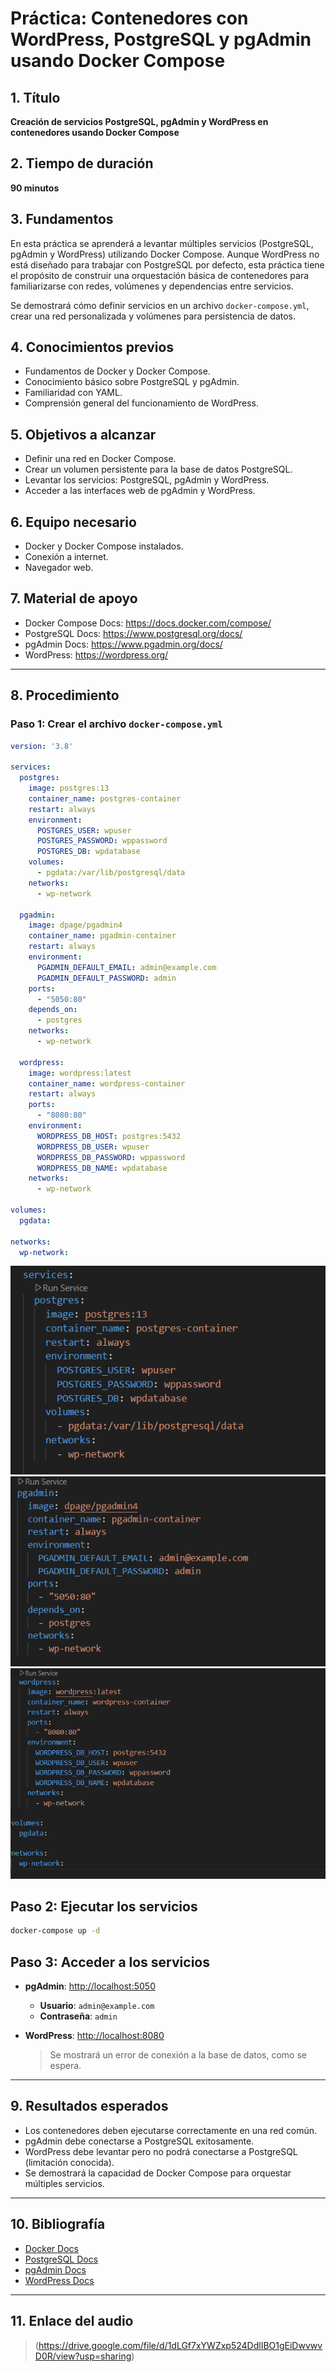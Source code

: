# Práctica: Contenedores con WordPress, PostgreSQL y pgAdmin usando Docker Compose

## 1. Título  
**Creación de servicios PostgreSQL, pgAdmin y WordPress en contenedores usando Docker Compose**

## 2. Tiempo de duración  
**90 minutos**

## 3. Fundamentos  

En esta práctica se aprenderá a levantar múltiples servicios (PostgreSQL, pgAdmin y WordPress) utilizando Docker Compose. Aunque WordPress no está diseñado para trabajar con PostgreSQL por defecto, esta práctica tiene el propósito de construir una orquestación básica de contenedores para familiarizarse con redes, volúmenes y dependencias entre servicios.

Se demostrará cómo definir servicios en un archivo `docker-compose.yml`, crear una red personalizada y volúmenes para persistencia de datos.

## 4. Conocimientos previos

- Fundamentos de Docker y Docker Compose.
- Conocimiento básico sobre PostgreSQL y pgAdmin.
- Familiaridad con YAML.
- Comprensión general del funcionamiento de WordPress.

## 5. Objetivos a alcanzar

- Definir una red en Docker Compose.
- Crear un volumen persistente para la base de datos PostgreSQL.
- Levantar los servicios: PostgreSQL, pgAdmin y WordPress.
- Acceder a las interfaces web de pgAdmin y WordPress.

## 6. Equipo necesario

- Docker y Docker Compose instalados.
- Conexión a internet.
- Navegador web.

## 7. Material de apoyo

- Docker Compose Docs: https://docs.docker.com/compose/
- PostgreSQL Docs: https://www.postgresql.org/docs/
- pgAdmin Docs: https://www.pgadmin.org/docs/
- WordPress: https://wordpress.org/

---

## 8. Procedimiento

### Paso 1: Crear el archivo `docker-compose.yml`

```yaml
version: '3.8'

services:
  postgres:
    image: postgres:13
    container_name: postgres-container
    restart: always
    environment:
      POSTGRES_USER: wpuser
      POSTGRES_PASSWORD: wppassword
      POSTGRES_DB: wpdatabase
    volumes:
      - pgdata:/var/lib/postgresql/data
    networks:
      - wp-network

  pgadmin:
    image: dpage/pgadmin4
    container_name: pgadmin-container
    restart: always
    environment:
      PGADMIN_DEFAULT_EMAIL: admin@example.com
      PGADMIN_DEFAULT_PASSWORD: admin
    ports:
      - "5050:80"
    depends_on:
      - postgres
    networks:
      - wp-network

  wordpress:
    image: wordpress:latest
    container_name: wordpress-container
    restart: always
    ports:
      - "8080:80"
    environment:
      WORDPRESS_DB_HOST: postgres:5432
      WORDPRESS_DB_USER: wpuser
      WORDPRESS_DB_PASSWORD: wppassword
      WORDPRESS_DB_NAME: wpdatabase
    networks:
      - wp-network

volumes:
  pgdata:

networks:
  wp-network:
```
![](docker-compose/1.png)
![](docker-compose/2.png)
![](docker-compose/3.png)

## Paso 2: Ejecutar los servicios

```bash
docker-compose up -d
```
## Paso 3: Acceder a los servicios

- **pgAdmin**: [http://localhost:5050](http://localhost:5050)  
  - **Usuario**: `admin@example.com`  
  - **Contraseña**: `admin`

- **WordPress**: [http://localhost:8080](http://localhost:8080)  
  > Se mostrará un error de conexión a la base de datos, como se espera.

---



## 9. Resultados esperados

- Los contenedores deben ejecutarse correctamente en una red común.
- pgAdmin debe conectarse a PostgreSQL exitosamente.
- WordPress debe levantar pero no podrá conectarse a PostgreSQL (limitación conocida).
- Se demostrará la capacidad de Docker Compose para orquestar múltiples servicios.

---

## 10. Bibliografía

- [Docker Docs](https://docs.docker.com/)
- [PostgreSQL Docs](https://www.postgresql.org/docs/)
- [pgAdmin Docs](https://www.pgadmin.org/docs/)
- [WordPress Docs](https://wordpress.org/support/)

---

## 11. Enlace del audio

> (https://drive.google.com/file/d/1dLGf7xYWZxp524DdlIBO1gEiDwvwvD0R/view?usp=sharing)



